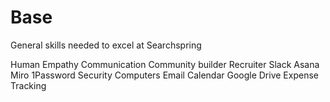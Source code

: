 # Base

General skills needed to excel at Searchspring

<skills>
Human
Empathy 
Communication
Community builder
Recruiter
Slack 
Asana
Miro
1Password
Security
Computers
Email
Calendar
Google Drive
Expense Tracking
</skills>


